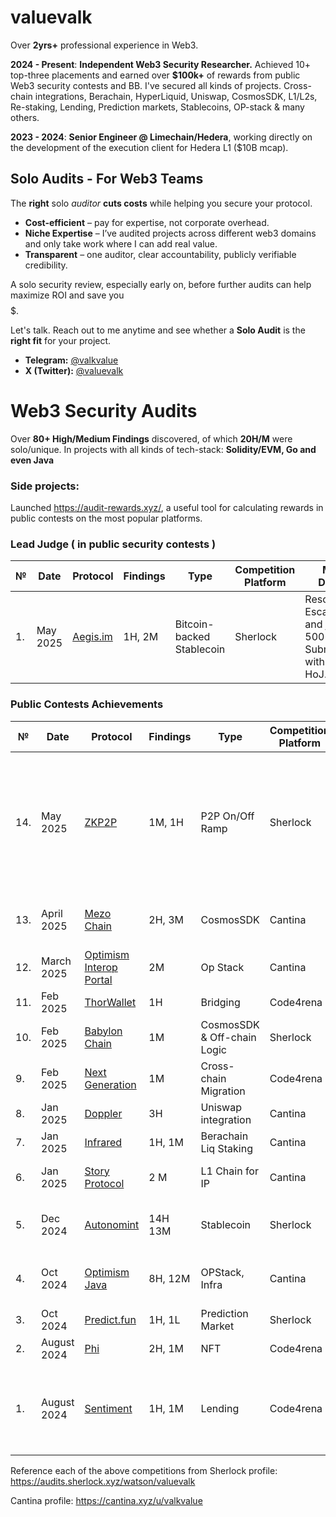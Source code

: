 # valuevalk

Over **2yrs+** professional experience in Web3. 

**2024 - Present**: **Independent Web3 Security Researcher.** Achieved 10+ top-three placements and earned over **$100k+** of rewards from public Web3 security contests and BB.
I've secured all kinds of projects. Cross-chain integrations, Berachain, HyperLiquid, Uniswap, CosmosSDK, L1/L2s, Re-staking, Lending, Prediction markets, Stablecoins, OP-stack & many others. 

**2023 - 2024**: **Senior Engineer @ Limechain/Hedera**, working directly on the development of the execution client for Hedera L1 ($10B mcap).

## Solo Audits - For Web3 Teams

The **right** solo *auditor* **cuts costs** while helping you secure your protocol.

- **Cost-efficient** – pay for expertise, not corporate overhead.  
- **Niche Expertise** – I’ve audited projects across different web3 domains and only take work where I can add real value.
- **Transparent** – one auditor, clear accountability, publicly verifiable credibility.  

A solo security review, especially early on, before further audits can help maximize ROI and save you $$$$$.

Let's talk. Reach out to me anytime and see whether a **Solo Audit** is the **right fit** for your project.
- **Telegram:** [@valkvalue](https://t.me/valkvalue)  
- **X (Twitter):** [@valuevalk](https://x.com/valuevalk)  

# Web3 Security Audits

Over **80+ High/Medium Findings** discovered, of which **20H/M** were solo/unique. In projects with all kinds of tech-stack: **Solidity/EVM, Go and even Java**

### Side projects: 
Launched https://audit-rewards.xyz/, a useful tool for calculating rewards in public contests on the most popular platforms.

### Lead Judge ( in public security contests )

| № | Date | Protocol |  Findings | Type | Competition Platform | More Details |
|--------|----------|------|-----------|------|------|------|
| 1. | May 2025 | [Aegis.im](https://audits.sherlock.xyz/contests/799?filter=questions) | 1H, 2M | Bitcoin-backed Stablecoin | Sherlock | Resolved 20 Escalations and judged 500+ Submissions with the HoJ. 
### Public Contests Achievements  

| № | Date | Protocol |  Findings | Type | Competition Platform | More Details |
|--------|----------|------|-----------|------|------|------|
| 14. | May 2025 | [ZKP2P](https://audits.sherlock.xyz/contests/805?filter=questions) | 1M, 1H | P2P On/Off Ramp | Sherlock | 🥉 place + Very creative **live** solo Crit with the off-chain infra, it was deemed OOS |
| 13. | April 2025 | [Mezo Chain](https://cantina.xyz/competitions/e757364c-1f68-4ec5-94f6-c6b3c2e80c6d) | 2H, 3M | CosmosSDK | Cantina | 🥇 place 1 solo H, 3 solo M |
| 12. | March 2025 | [Optimism Interop Portal](https://cantina.xyz/competitions/44b385bf-e51a-4e6c-b3a8-adbbe24d16e1) | 2M | Op Stack  | Cantina | 🥇 place |
| 11. | Feb 2025 | [ThorWallet](https://code4rena.com/reports/2025-02-thorwallet) | 1H | Bridging |  Code4rena | 🥉 place |
| 10.  | Feb 2025 | [Babylon Chain](https://audits.sherlock.xyz/contests/677?filter=questions) | 1M | CosmosSDK & Off-chain Logic | Sherlock |🥉 place / 1 Solo Med / |
| 9. | Feb 2025 | [Next Generation](https://code4rena.com/audits/2025-01-next-generation) | 1M | Cross-chain Migration | Code4rena | 🥇 place |
| 8.  | Jan 2025 | [Doppler](https://cantina.xyz/competitions/57b00aab-8f8b-4d62-9378-41b6460ce6aa) | 3H | Uniswap integration |  Cantina | Top 10 |
| 7.  | Jan 2025 | [Infrared](https://cantina.xyz/competitions/ac5f64e6-3bf2-4269-bbb0-4bcd70425a1d) | 1H, 1M | Berachain Liq Staking | Cantina | Top 20 |
| 6.  | Jan 2025 | [Story Protocol](https://cantina.xyz/code/0561defa-eeb2-4a74-8884-5d7a873afa58/README.md) | 2 М | L1 Chain for IP | Cantina | Тop 25 / 1 Solo M / |
| 5.  | Dec 2024 | [Autonomint](https://audits.sherlock.xyz/contests/569?filter=questions) | 14H 13M | Stablecoin | Sherlock | 🥉 place, 27 H/M issues found |
| 4.  | Oct 2024 | [Optimism Java](https://cantina.xyz/competitions/cb538ed2-6770-4646-a32b-610b62d9a34c)  | 8H, 12M | OPStack, Infra | Cantina | 🥈 place / 12 Solo issues / |
| 3.  | Oct 2024 | [Predict.fun](https://audits.sherlock.xyz/contests/561) | 1H, 1L |  Prediction Market | Sherlock | 🥉 place |
| 2. | August 2024 | [Phi](https://code4rena.com/audits/2024-08-phi) |  2H, 1M | NFT | Code4rena| Top 12 |
| 1. | August 2024 | [Sentiment](https://audits.sherlock.xyz/contests/349) | 1H, 1M | Lending | Code4rena | 🥈 place / 1 Solo Med + complex low-dup High / |

Reference each of the above competitions from Sherlock profile: https://audits.sherlock.xyz/watson/valuevalk

Cantina profile: https://cantina.xyz/u/valkvalue 

